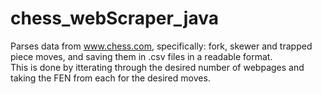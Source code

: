 # chess_webScraper_java

Parses data from www.chess.com, specifically: fork, skewer and trapped piece moves, and saving them in .csv files in a readable format.  
This is done by itterating through the desired number of webpages and taking the FEN from each for the desired moves.
